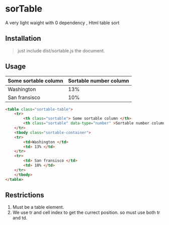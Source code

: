 # sorTable
A very light waight with 0 dependency , Html table sort

## Installation

> just include dist/sortable.js the document.

## Usage

<table class="sortable-table">
    <tr>
        <th class="sortable"> Some sortable column </th>
        <th class="sortable" data-type="number" >Sortable number column </th>
    </tr>
    <tbody class="sortable-container">
    <tr>
        <td>Washington </td>
        <td> 13% </td>
    </tr>
    <tr>
        <td> San fransisco </td>
        <td> 10% </td>
    </tr>
    </tbody>
</table>



```html
<table class="sortable-table">
    <tr>
        <th class="sortable"> Some sortable column </th>
        <th class="sortable" data-type="number" >Sortable number column </th>
    </tr>
    <tbody class="sortable-container">
    <tr>
        <td>Washington </td>
        <td> 13% </td>
    </tr>
    <tr>
        <td> San fransisco </td>
        <td> 10% </td>
    </tr>
    </tbody>
</table>
```

## Restrictions

1. Must be a table element.
2. We use tr and cell index to get the currect position. so must use both tr and td.



